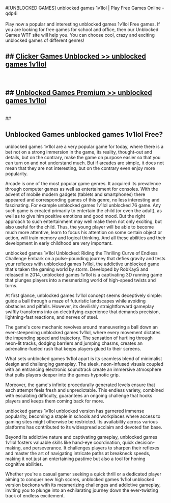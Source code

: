 #[UNBLOCKED GAMES] unblocked games 1v1lol | Play Free Games Online - qdp4i <br>
<br>
Play now a popular and interesting unblocked games 1v1lol Free games. If you are looking for free games for school and office, then our Unblocked Games WTF site will help you. You can choose cool, crazy and exciting unblocked games of different genres!


## ##  [Clicker Games Unblocked >> unblocked games 1v1lol](http://freeplayer.one?title=unblocked_games_1v1lol&ref=22)
  <br>

##  ## [Unblocked Games Premium >> unblocked games 1v1lol](http://freeplayer.one?title=unblocked_games_1v1lol&ref=22)
  <br>
  ##



## Unblocked Games unblocked games 1v1lol Free?

unblocked games 1v1lol are a very popular game for today, where there is a bet not on a strong immersion in the game, its reality, thought-out and details, but on the contrary, make the game on purpose easier so that you can turn on and not understand much. But if arcades are simple, it does not mean that they are not interesting, but on the contrary even enjoy more popularity.

Arcade is one of the most popular game genres. It acquired its prevalence through computer games as well as entertainment for consoles. With the advent of mobile modern gadgets (tablets and smartphones) there appeared and corresponding games of this genre, no less interesting and fascinating. For example unblocked games 1v1lol unblocked 76 game. Any such game is created primarily to entertain the child (or even the adult), as well as to give him positive emotions and good mood. But the right approach to such entertainment may well make them not only exciting, but also useful for the child. Thus, the young player will be able to become much more attentive, learn to focus his attention on some certain object or action, will train memory and logical thinking. And all these abilities and their development in early childhood are very important.

unblocked games 1v1lol Unblocked: Riding the Thrilling Curve of Endless Challenge
Embark on a pulse-pounding journey that defies gravity and tests your reflexes with unblocked games 1v1lol, the addictive unblocked game that's taken the gaming world by storm. Developed by RobKayS and released in 2014, unblocked games 1v1lol is a captivating 3D running game that plunges players into a mesmerizing world of high-speed twists and turns.

At first glance, unblocked games 1v1lol concept seems deceptively simple: guide a ball through a maze of futuristic landscapes while avoiding obstacles and pitfalls. However, its devilishly straightforward gameplay swiftly transforms into an electrifying experience that demands precision, lightning-fast reactions, and nerves of steel.

The game's core mechanic revolves around maneuvering a ball down an ever-steepening unblocked games 1v1lol, where every movement dictates the impending speed and trajectory. The sensation of hurtling through neon-lit tracks, dodging barriers and jumping chasms, creates an adrenaline-fueled rush that keeps players glued to their screens.

What sets unblocked games 1v1lol apart is its seamless blend of minimalist design and challenging gameplay. The sleek, neon-infused visuals coupled with an entrancing electronic soundtrack create an immersive atmosphere that pulls players deeper into the games hypnotic grip.

Moreover, the game's infinite procedurally generated levels ensure that each attempt feels fresh and unpredictable. This endless variety, combined with escalating difficulty, guarantees an ongoing challenge that hooks players and keeps them coming back for more.

unblocked games 1v1lol unblocked version has garnered immense popularity, becoming a staple in schools and workplaces where access to gaming sites might otherwise be restricted. Its availability across various platforms has contributed to its widespread acclaim and devoted fan base.

Beyond its addictive nature and captivating gameplay, unblocked games 1v1lol fosters valuable skills like hand-eye coordination, quick decision-making, and perseverance. It challenges players to sharpen their reflexes and master the art of navigating intricate paths at breakneck speeds, making it not just an entertaining pastime but also a tool for honing cognitive abilities.

Whether you're a casual gamer seeking a quick thrill or a dedicated player aiming to conquer new high scores, unblocked games 1v1lol unblocked version beckons with its mesmerizing challenges and addictive gameplay, inviting you to plunge into an exhilarating journey down the ever-twisting track of endless excitement.